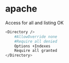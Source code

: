 # apache

Access for all and listing OK
```bash
<Directory />
    #AllowOverride none
    #Require all denied
    Options +Indexes
    Require all granted
</Directory>
```

